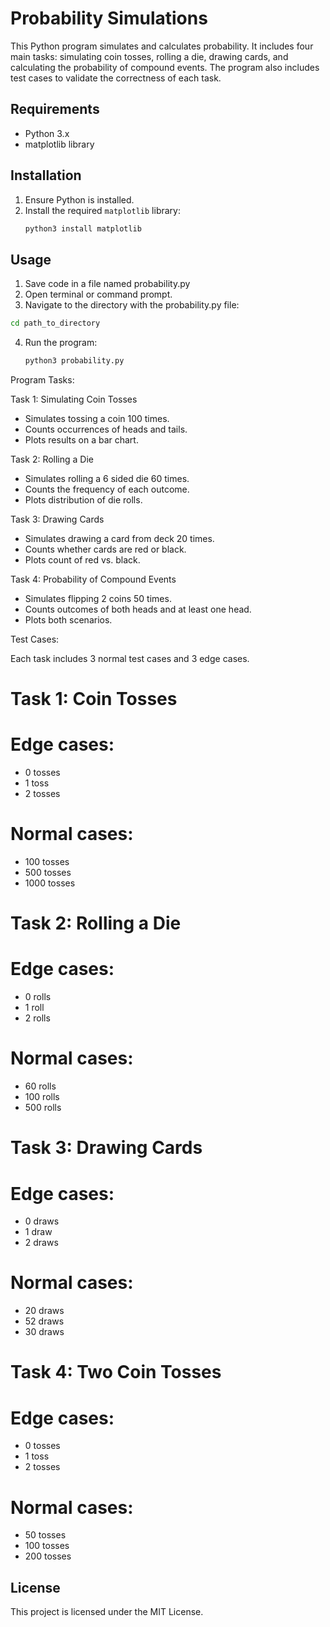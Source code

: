 # Probability Simulations

This Python program simulates and calculates probability. 
It includes four main tasks: simulating coin tosses, rolling a die, drawing cards, and calculating the probability of compound events. 
The program also includes test cases to validate the correctness of each task.

## Requirements

- Python 3.x
- matplotlib library

## Installation

1. Ensure Python is installed.
2. Install the required `matplotlib` library:
   ```bash
   python3 install matplotlib
   ```
   
## Usage

1. Save code in a file named probability.py
2. Open terminal or command prompt.
3. Navigate to the directory with the probability.py file:
```bash
cd path_to_directory
```
4. Run the program:
   ```bash
   python3 probability.py
   ```

Program Tasks:

Task 1: Simulating Coin Tosses
- Simulates tossing a coin 100 times.
- Counts occurrences of heads and tails.
- Plots results on a bar chart.

Task 2: Rolling a Die
- Simulates rolling a 6 sided die 60 times.
- Counts the frequency of each outcome.
- Plots distribution of die rolls.

Task 3: Drawing Cards
- Simulates drawing a card from deck 20 times.
- Counts whether cards are red or black.
- Plots count of red vs. black.

Task 4: Probability of Compound Events
- Simulates flipping 2 coins 50 times.
- Counts outcomes of both heads and at least one head.
- Plots both scenarios.

Test Cases:

Each task includes 3 normal test cases and 3 edge cases. 

# Task 1: Coin Tosses
# Edge cases:
- 0 tosses
- 1 toss
- 2 tosses
# Normal cases:
- 100 tosses
- 500 tosses
- 1000 tosses

# Task 2: Rolling a Die
# Edge cases:
- 0 rolls
- 1 roll
- 2 rolls
# Normal cases:
- 60 rolls
- 100 rolls
- 500 rolls

# Task 3: Drawing Cards
# Edge cases:
- 0 draws
- 1 draw
- 2 draws
# Normal cases:
- 20 draws
- 52 draws
- 30 draws

# Task 4: Two Coin Tosses
# Edge cases:
- 0 tosses
- 1 toss
- 2 tosses
# Normal cases:
- 50 tosses
- 100 tosses
- 200 tosses

## License

This project is licensed under the MIT License.

